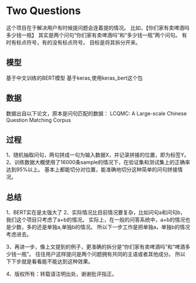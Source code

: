 # Two Questions
这个项目在于解决用户有时候提问题会连着提的情况。
比如，【你们家有卖啤酒吗多少钱一瓶】
其实是两个问句“你们家有卖啤酒吗”和“多少钱一瓶”两个问句。
有时有标点符号，有的没有标点符号。
目标是将其拆分开来。

## 模型
基于中文训练的BERT模型
基于keras,使用keras_bert这个包

## 数据
数据出自以下论文，原本是问句匹配的数据：
LCQMC: A Large-scale Chinese Question Matching Corpus
 
## 过程
1、随机抽取问句，两句拼成一句为输入数据X，并记录拼接的位置，即为标签Y。
2、训练数据大概使用了16000条sample的情况下，在验证集和测试集上的正确率达到95%以上。
 基本上都能切分对位置，能准确地切分这种简单的问句拼接情况。

## 总结
1、BERT实在是太强大了
2、实际情况比目前情况要复杂，比如问句a和问句b，我们这个项目只考虑了a+b的情况。
    实际上，在一般的问答系统中，a+b的情况也是少数，多的还是单独a,单独b的情况。
    所以下一步工作是把单独a，单独b的情况考虑进去。

3、再进一步，像上文提到的例子，更准确的拆分是“你们家有卖啤酒吗”和“啤酒多少钱一瓶”。
   往往用户这样提问是两个问题拥有共同的主语或者其他成分。
   所以下下步就是看看能不能达到这种效果。
   
4、版权所有：转载请注明出处，谢谢批评指正。


